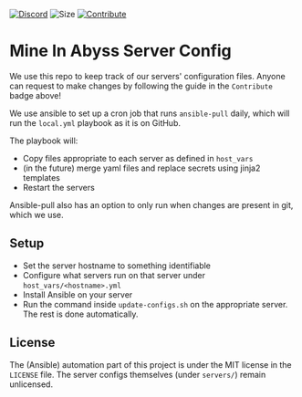 [![Discord](https://badgen.net/discord/members/QXPCk2y)](https://discord.gg/QXPCk2y)
![Size](https://img.shields.io/github/repo-size/MineInAbyss/server-config)
[![Contribute](https://shields.io/badge/Contribute-e57be5?logo=github%20sponsors&style=flat&logoColor=white)](https://mineinabyss.com/config)

# Mine In Abyss Server Config

We use this repo to keep track of our servers' configuration files. Anyone can request to make changes by following the guide in the `Contribute` badge above!

We use ansible to set up a cron job that runs `ansible-pull` daily, which will run the `local.yml` playbook as it is on GitHub. 

The playbook will:
- Copy files appropriate to each server as defined in `host_vars`
- (in the future) merge yaml files and replace secrets using jinja2 templates
- Restart the servers

Ansible-pull also has an option to only run when changes are present in git, which we use.

## Setup

- Set the server hostname to something identifiable
- Configure what servers run on that server under `host_vars/<hostname>.yml`
- Install Ansible on your server
- Run the command inside `update-configs.sh` on the appropriate server. The rest is done automatically.

## License

The (Ansible) automation part of this project is under the MIT license in the `LICENSE` file. The server configs themselves (under `servers/`) remain unlicensed.
